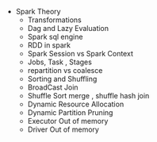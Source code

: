 - Spark Theory
    - Transformations
    - Dag and Lazy Evaluation
    - Spark sql engine
    - RDD in spark
    - Spark Session vs Spark Context
    - Jobs, Task , Stages
    - repartition vs coalesce
    - Sorting and Shuffling
    - BroadCast Join
    - Shuffle Sort merge , shuffle hash join
    - Dynamic Resource Allocation
    - Dynamic Partition Pruning
    - Executor Out of memory
    - Driver Out of memory
